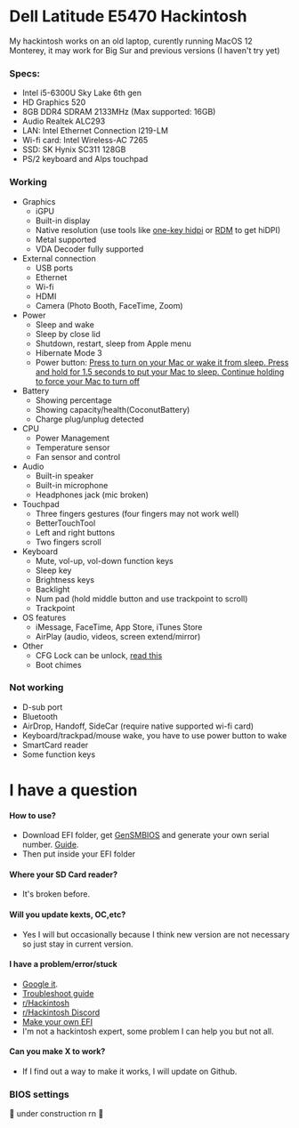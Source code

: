 # Dell Latitude E5470 Hackintosh
My hackintosh works on an old laptop, curently running MacOS 12 Monterey, it may work for Big Sur and previous versions (I haven't try yet)
### Specs:
- Intel i5-6300U Sky Lake 6th gen
- HD Graphics 520
- 8GB DDR4 SDRAM 2133MHz (Max supported: 16GB)
- Audio Realtek ALC293
- LAN: Intel Ethernet Connection I219-LM
- Wi-fi card: Intel Wireless-AC 7265
- SSD: SK Hynix SC311 128GB
- PS/2 keyboard and Alps touchpad
### Working
- Graphics
	- iGPU
	- Built-in display
	- Native resolution (use tools like [one-key hidpi](https://github.com/xzhih/one-key-hidpi) or [RDM](https://github.com/avibrazil/RDM) to get hiDPI)
	- Metal supported
	- VDA Decoder fully supported
- External connection
	- USB ports
	- Ethernet
	- Wi-fi
	- HDMI
	- Camera (Photo Booth, FaceTime, Zoom)
- Power
	- Sleep and wake
	- Sleep by close lid
	- Shutdown, restart, sleep from Apple menu
	- Hibernate Mode 3
	- Power button: [Press to turn on your Mac or wake it from sleep. Press and hold for 1.5 seconds to put your Mac to sleep. Continue holding to force your Mac to turn off](https://support.apple.com/en-us/HT201236#sleep)
- Battery
	- Showing percentage
	- Showing capacity/health(CoconutBattery)
	- Charge plug/unplug detected
- CPU 
	- Power Management
	- Temperature sensor
	- Fan sensor and control
- Audio
	- Built-in speaker
	- Built-in microphone
	- Headphones jack (mic broken)
- Touchpad
	- Three fingers gestures (four fingers may not work well)
	- BetterTouchTool
	- Left and right buttons
	- Two fingers scroll
- Keyboard
	- Mute, vol-up, vol-down function keys
 	- Sleep key
	- Brightness keys
	- Backlight
	- Num pad (hold middle button and use trackpoint to scroll)
	- Trackpoint
- OS features
	- iMessage, FaceTime, App Store, iTunes Store
	- AirPlay (audio, videos, screen extend/mirror)
- Other
	- CFG Lock can be unlock, [read this](https://dortania.github.io/OpenCore-Post-Install/misc/msr-lock.html#disabling-cfg-lock)
	- Boot chimes
### Not working
- D-sub port
- Bluetooth
- AirDrop, Handoff, SideCar (require native supported wi-fi card)
- Keyboard/trackpad/mouse wake, you have to use power button to wake
- SmartCard reader
- Some function keys
# I have a question
#### How to use?
- Download EFI folder, get [GenSMBIOS](https://github.com/corpnewt/GenSMBIOS) and generate your own serial number. [Guide](https://dortania.github.io/OpenCore-Install-Guide/config-laptop.plist/skylake.html#platforminfo).
- Then put inside your EFI folder
#### Where your SD Card reader?
- It's broken before.
#### Will you update kexts, OC,etc?
- Yes I will but occasionally because I think new version are not necessary so just stay in current version.
#### I have a problem/error/stuck
- [Google it](https://www.google.com).
- [Troubleshoot guide](https://dortania.github.io/OpenCore-Install-Guide/troubleshooting/troubleshooting.html)
- [r/Hackintosh](https://www.reddit.com/r/hackintosh/)
- [r/Hackintosh Discord](https://discord.gg/u8V7N5C)
- [Make your own EFI](https://dortania.github.io/OpenCore-Install-Guide/prerequisites.html)
- I'm not a hackintosh expert, some problem I can help you but not all.
#### Can you make X to work?
- If I find out a way to make it works, I will update on Github.
### BIOS settings
🚧 under construction rn 🚧
 
